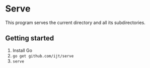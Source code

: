 # Serve

This program serves the current directory and all its subdirectories.

## Getting started
1. Install Go
2. `go get github.com/ijt/serve`
3. `serve`

